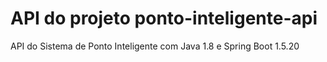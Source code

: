 # API do projeto ponto-inteligente-api
API do Sistema de Ponto Inteligente com Java 1.8 e Spring Boot 1.5.20
